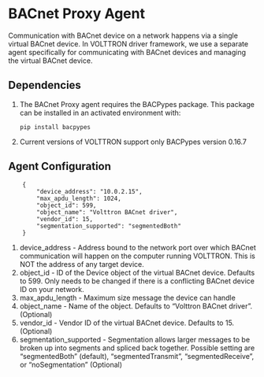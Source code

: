 # BACnet Proxy Agent

Communication with BACnet device on a network happens via a single virtual BACnet device. In VOLTTRON driver framework,
we use a separate agent specifically for communicating with BACnet devices and managing the virtual BACnet device.

## Dependencies
1. The BACnet Proxy agent requires the BACPypes package. This package can be installed in an activated environment with:
    ```
    pip install bacpypes
    ```
2. Current versions of VOLTTRON support only BACPypes version 0.16.7

## Agent Configuration

```
    {
        "device_address": "10.0.2.15",
        "max_apdu_length": 1024,
        "object_id": 599,
        "object_name": "Volttron BACnet driver",
        "vendor_id": 15,
        "segmentation_supported": "segmentedBoth"
    }
```
1. device_address - Address bound to the network port over which BACnet communication will happen on the computer
running VOLTTRON. This is NOT the address of any target device.
2. object_id - ID of the Device object of the virtual BACnet device. Defaults to 599. Only needs to be changed if there
is a conflicting BACnet device ID on your network.
3. max_apdu_length - Maximum size message the device can handle
4. object_name - Name of the object. Defaults to “Volttron BACnet driver”. (Optional)
5. vendor_id - Vendor ID of the virtual BACnet device. Defaults to 15. (Optional)
6. segmentation_supported -  Segmentation allows larger messages to be broken up into segments and spliced back together.
Possible setting are “segmentedBoth” (default), “segmentedTransmit”, “segmentedReceive”, or “noSegmentation” (Optional)
